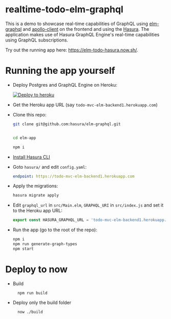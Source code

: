 # realtime-todo-elm-graphql

This is a demo to showcase real-time capabilities of GraphQL using [elm-graphql](https://github.com/dillonkearns/elm-graphql) and [apollo-client](https://github.com/apollographql/apollo-client) on the frontend and using the [Hasura](github.com/hasura/graphql-engine). The application makes use of Hasura GraphQL Engine's real-time capabilities using GraphQL subscriptions. 

Try out the running app here: https://elm-todo-hasura.now.sh/.

# Running the app yourself

- Deploy Postgres and GraphQL Engine on Heroku:
  
  [![Deploy to
  heroku](https://www.herokucdn.com/deploy/button.svg)](https://heroku.com/deploy?template=https://github.com/hasura/graphql-engine-heroku)
- Get the Heroku app URL (say `todo-mvc-elm-backend1.herokuapp.com`)
- Clone this repo:
  ```bash
  git clone git@github.com:hasura/elm-graphql.git


  cd elm-app

  npm i


  ```
- [Install Hasura CLI](https://docs.hasura.io/1.0/graphql/manual/hasura-cli/install-hasura-cli.html)
- Goto `hasura/` and edit `config.yaml`:
  ```yaml
  endpoint: https://todo-mvc-elm-backend1.herokuapp.com
  ```
- Apply the migrations:
  ```bash
  hasura migrate apply
  ```
- Edit `graphql_url` in `src/Main.elm`, `GRAPHQL_URI` in `src/index.js` and set it to the
  Heroku app URL:
  ```js
  export const HASURA_GRAPHQL_URL = 'todo-mvc-elm-backend1.herokuapp.com/v1alpha1/graphql';
  ```
- Run the app (go to the root of the repo):
  ```bash
  npm i
  npm run generate-graph-types
  npm start
  ```

# Deploy to now

- Build
  ```
    npm run build
  ```

- Deploy only the build folder
  ```
    now ./build
  ```
